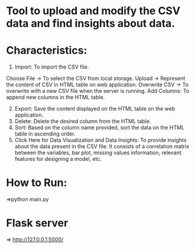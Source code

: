 # Tool to upload and modify the CSV data and find insights about data.

# Characteristics:
1. Import: To import the CSV file.

Choose File -> To select the CSV from local storage.
Upload -> Represent the content of CSV in HTML table on web application.
Overwrite CSV -> To overwrite with a new CSV file when the server is running.
Add Columns: To append new columns in the HTML table.

2. Export: Save the content displayed on the HTML table on the web application.
3. Delete: Delete the desired column from the HTML table.
4. Sort: Based on the column name provided, sort the data on the HTML table in ascending order.
6. Click Here for Data Visualization and Data Insights: To provide insights about the data present in the CSV file. It consists of a correlation matrix between the variables, bar plot, missing values information, relevant features for designing a model, etc.


# How to Run:
=>python main.py

# Flask server 
=> http://127.0.0.1:5000/
